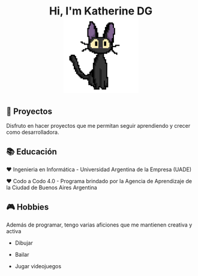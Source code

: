 <h1 align="center" > Hi, I'm Katherine DG <br> <img height="200" width="200" src="https://github.com/KatherineDG/KatherineDG/blob/main/kikigifKatherneDG.gif"> </h1>

<h2>👾 Proyectos</h2>
Disfruto en hacer proyectos que me permitan seguir aprendiendo y crecer como desarrolladora.

<h2>📚 Educación</h2>
<p>♥ Ingenieria en Informática - Universidad Argentina de la Empresa (UADE)</p>
<p>♥ Codo a Codo 4.0 - Programa brindado por la Agencia de Aprendizaje de la Ciudad de Buenos Aires Argentina</p>

<h2>🎮 Hobbies</h2>
<p>Además de programar, tengo varias aficiones que me mantienen creativa y activa</p>
<ul>
  <li><p>Dibujar</p></li>
  <li><p>Bailar</p></li>
  <li><p>Jugar videojuegos</p></li>
</ul>

<!--
**KatherineDG/KatherineDG** is a ✨ _special_ ✨ repository because its `README.md` (this file) appears on your GitHub profile.

Here are some ideas to get you started:

- 🔭 I’m currently working on ...
- 🌱 I’m currently learning ...
- 👯 I’m looking to collaborate on ...
- 🤔 I’m looking for help with ...
- 💬 Ask me about ...
- 📫 How to reach me: ...
- 😄 Pronouns: ...
- ⚡ Fun fact: ...
-->
